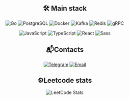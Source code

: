 <div align="center">

## 🛠️ Main stack

![Go](https://img.shields.io/badge/-Go-00ADD8?logo=go&logoColor=white&style=for-the-badge)
![PostgreSQL](https://img.shields.io/badge/-PostgreSQL-336791?logo=postgresql&logoColor=white&style=for-the-badge)
![Docker](https://img.shields.io/badge/-Docker-2496ED?logo=docker&logoColor=white&style=for-the-badge)
![Kafka](https://img.shields.io/badge/-Kafka-231F20?logo=apachekafka&logoColor=white&style=for-the-badge)
![Redis](https://img.shields.io/badge/-Redis-DC382D?logo=redis&logoColor=white&style=for-the-badge)
![gRPC](https://img.shields.io/badge/-gRPC-20C997?logo=grpc&logoColor=white&style=for-the-badge)

![JavaScript](https://img.shields.io/badge/-JavaScript-F7DF1E?logo=javascript&logoColor=black&style=for-the-badge)
![TypeScript](https://img.shields.io/badge/-TypeScript-3178C6?logo=typescript&logoColor=white&style=for-the-badge)
![React](https://img.shields.io/badge/-React-61DAFB?logo=react&logoColor=black&style=for-the-badge)
![Sass](https://img.shields.io/badge/-Sass-CC6699?logo=sass&logoColor=white&style=for-the-badge)

## 📬Contacts

[![Telegram](https://img.shields.io/badge/-Telegram-26A5E4?logo=telegram&logoColor=white&style=for-the-badge)](https://t.me/sterakare)
[![Email](https://img.shields.io/badge/-Email-D14836?logo=gmail&logoColor=white&style=for-the-badge)](mailto:sterakare@gmail.com)

## ⚙️Leetcode stats

![LeetCode Stats](https://leetcard.jacoblin.cool/doryush_khodjaev)

</div>
<!--
![GitHub Stats](https://github-readme-stats.vercel.app/api?username=Dant3Ali&show_icons=true&hide=prs&theme=default)
-->
